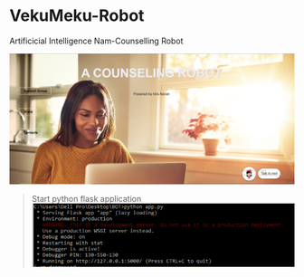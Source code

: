 # VekuMeku-Robot
Artificicial Intelligence Nam-Counselling Robot 


![Alt text](screenshoots/main.PNG)


>Start python flask application
![Alt text](screenshoots/run.PNG)
